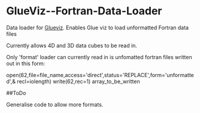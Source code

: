 # GlueViz--Fortran-Data-Loader
Data loader for [Glueviz](https://github.com/glue-viz). Enables Glue viz to load unformatted Fortran data files

Currently allows 4D and 3D data cubes to be read in.

Only 'format' loader can currently read in is unfomatted fortran files written out in this form:

   open(62,file=file_name,access='direct',status='REPLACE',form='unformatted',&
   recl=iolength)
   write(62,rec=1) array_to_be_written

##ToDo

Generalise code to allow more formats.
